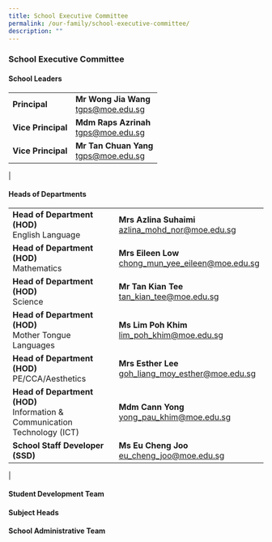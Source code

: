 ```yaml
---
title: School Executive Committee
permalink: /our-family/school-executive-committee/
description: ""
---
```

### **School Executive Committee**
#### **School Leaders**

|  |  |
|---|---|
| **Principal**  | **Mr Wong Jia Wang**<br>[tgps@moe.edu.sg](mailto:tgps@moe.edu.sg) |
| **Vice Principal**   | **Mdm Raps Azrinah**<br>[tgps@moe.edu.sg](mailto:tgps@moe.edu.sg)  |
| **Vice Principal**  | **Mr Tan Chuan Yang**<br>[tgps@moe.edu.sg](mailto:tgps@moe.edu.sg)  |
|

#### **Heads of Departments**

|  |  |
|---|---|
| **Head of Department (HOD)**<br>English Language | **Mrs Azlina Suhaimi**<br>[azlina_mohd_nor@moe.edu.sg](azlina_mohd_nor@moe.edu.sg) |
| **Head of Department (HOD)**<br>Mathematics | **Mrs Eileen Low**<br>[chong_mun_yee_eileen@moe.edu.sg](chong_mun_yee_eileen@moe.edu.sg) |
| **Head of Department (HOD)**<br>Science | **Mr Tan Kian Tee**<br>[tan_kian_tee@moe.edu.sg](tan_kian_tee@moe.edu.sg) |
| **Head of Department (HOD)**<br>Mother Tongue Languages | **Ms Lim Poh Khim**<br>[lim_poh_khim@moe.edu.sg](lim_poh_khim@moe.edu.sg) |
| **Head of Department (HOD)**<br>PE/CCA/Aesthetics | **Mrs Esther Lee**<br>[goh_liang_moy_esther@moe.edu.sg](goh_liang_moy_esther@moe.edu.sg) |
| **Head of Department (HOD)**<br>Information & Communication Technology (ICT) | **Mdm Cann Yong**<br>[yong_pau_khim@moe.edu.sg](yong_pau_khim@moe.edu.sg) |
| **School Staff Developer (SSD)** | **Ms Eu Cheng Joo**<br>[eu_cheng_joo@moe.edu.sg](eu_cheng_joo@moe.edu.sg) |
|

#### **Student Development Team**



#### **Subject Heads**



#### **School Administrative Team**

